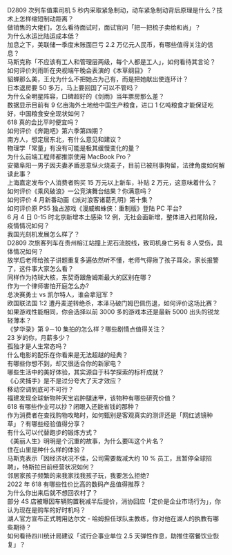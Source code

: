 D2809 次列车值乘司机 5 秒内采取紧急制动，动车紧急制动背后原理是什么？技术上怎样缩短制动距离？  
做销售的大佬们，怎么看待面试时，面试官问「把一把梳子卖给和尚」？  
为什么水运比陆运成本低？  
加息之下，美联储一季度末账面巨亏 2.2 万亿元人民币，有哪些值得关注的信息？  
马斯克称「不应该有工人和管理层两级，每个人都是工人」，如何看待其言论？  
如何评价刘雨昕在央视端午晚会表演的《本草纲目》？  
貂蝉那么美，王允为什么不把她占为己有，而是把她献出使连环计？  
日本退房要 50 多万，马上要回国了可以不管吗？  
为什么全明星阵容，口碑超好的《剑雨》当年票房那么差？  
数据显示目前有 9 亿亩海外土地给中国生产粮食，进口 1 亿吨粮食才能保证吃好，中国粮食安全现状如何？  
618 真的会比平时便宜吗？  
如何评价《奔跑吧》第六季第四期？  
南方人，想定居东北，有什么意见和建议？  
物理学「常量」有没有可能是极其缓慢变化的量？  
为什么前端工程师都推崇使用 MacBook Pro？  
安徽阜阳一男子因夫妻矛盾恶意纵火烧麦子，目前已被刑事拘留，法律角度如何解读此事？  
上海嘉定发布个人消费者购买 15 万元以上新车，补贴 2 万元，这意味着什么？  
如何评价《乘风破浪》一公竞演舞台结果？你满意吗？  
如何评价 4 月新番动画《派对浪客诸葛孔明》第十集？  
如何评价原 PS5 独占游戏《漫威蜘蛛侠：重制版》登陆 PC 平台?  
6 月 4 日 0-15 时北京新增本土感染 12 例，无社会面新增，整体进入扫尾阶段，疫情情况如何？  
我国光刻机发展怎么样了？  
D2809 次旅客列车在贵州榕江站撞上泥石流脱线，致司机身亡另有 8 人受伤，具体情况如何？  
放学后老师给孩子讲题重复多遍依然听不懂，老师气得揪了孩子耳朵，家长报警了，这件事大家怎么看？  
同样作为持球大核，东契奇跟詹姆斯最大的区别在哪？  
作为一个律师害怕开庭怎么办?  
总决赛勇士 vs 凯尔特人，谁会拿冠军 ?  
欧国联法国 1:2 遭丹麦逆转绝杀，本泽马破门姆巴佩伤退，如何评价这场比赛？  
如果游戏性能相同，你会选择以前 3000 多的游戏本还是最新 5000 出头的锐龙轻薄本？  
《梦华录》第 9－10 集拍的怎么样？哪些剧情点值得关注？  
23 岁的你，月薪多少？  
孤独才是人生常态吗？  
什么电影的配乐在你看来是无法超越的经典？  
有哪些你想不到，却又很适合你的新家电？  
哪些生活中的美好体验，其实源自于科学探索的标杆成就？  
《心灵捕手》是不是过分夸大了天才效应？  
移动空调到底可不可行？  
福建发现全球新物种天宝岩肿腿迷甲，该物种有哪些研究价值？  
618 有哪些作业可以抄？闭眼入还能省钱的那种？  
作为消费者在查找购物攻略时，如何甄别是客观真实的测评还是「网红滤镜种草」？有哪些经验值得分享？  
有什么可以代替跑步的锻炼方式？  
《美丽人生》明明是个沉重的故事，为什么要叫这个片名？  
住在山里是种什么样的体验？  
马斯克表示「因经济状况不佳，公司需要裁减大约 10 % 员工，且暂停全球招聘」，特斯拉目前经营状况如何？  
邻居家孩子频繁的来我家找我孩子玩，我要怎么拒绝?  
2022 年 618 有哪些性价比高的数码产品值得推荐？  
为什么你出来后就不想回农村了？  
部分 4S 店被曝因车辆购置税减半后提价，消协回应「定价是企业市场行为」，你认为现在是购车的好时机吗？  
湖人官方宣布正式聘用达尔文 - 哈姆担任球队主教练，你对他在湖人的执教有哪些期待？  
如何看待四川统计局建议「试行企事业单位 2.5 天弹性作息，助推住宿餐饮业恢复」？  
